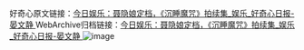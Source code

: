 好奇心原文链接：[今日娱乐：聂隐娘定档，《沉睡魔咒》拍续集_娱乐_好奇心日报-晏文静 ](https://www.qdaily.com/articles/10913.html)
WebArchive归档链接：[今日娱乐：聂隐娘定档，《沉睡魔咒》拍续集_娱乐_好奇心日报-晏文静 ](http://web.archive.org/web/20190623163347/https://www.qdaily.com/articles/10913.html)
![image](http://ww3.sinaimg.cn/large/007d5XDply1g3wcf24j89j30u032f1kx)